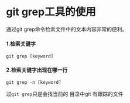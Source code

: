 # git grep工具的使用

通过git grep命令检索文件中的文本内容非常的便利。

#### 1.检索关键字

```shell
git grep [keyword]
```

#### 2.检索关键字出现在哪一行

```shell
git grep -n [keyword]
```

过`git grep`只是会找当前的 目录中git 有跟踪的文件

